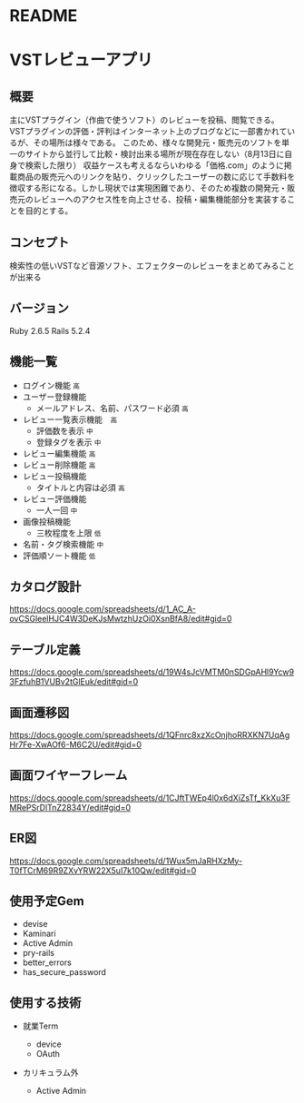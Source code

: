 # README

# VSTレビューアプリ

## 概要
主にVSTプラグイン（作曲で使うソフト）のレビューを投稿、閲覧できる。
VSTプラグインの評価・評判はインターネット上のブログなどに一部書かれているが、その場所は様々である。
このため、様々な開発元・販売元のソフトを単一のサイトから並行して比較・検討出来る場所が現在存在しない（8月13日に自身で検索した限り）
収益ケースも考えるならいわゆる「価格.com」のように掲載商品の販売元へのリンクを貼り、クリックしたユーザーの数に応じて手数料を徴収する形になる。しかし現状では実現困難であり、そのため複数の開発元・販売元のレビューへのアクセス性を向上させる、投稿・編集機能部分を実装することを目的とする。

## コンセプト
検索性の低いVSTなど音源ソフト、エフェクターのレビューをまとめてみることが出来る

## バージョン
Ruby 2.6.5 Rails 5.2.4

## 機能一覧
- ログイン機能 `高`
- ユーザー登録機能
  - メールアドレス、名前、パスワード必須 `高`
- レビュー一覧表示機能　`高`
  - 評価数を表示 `中`
  - 登録タグを表示 `中`
- レビュー編集機能 `高`
- レビュー削除機能 `高`
- レビュー投稿機能
  - タイトルと内容は必須 `高`
- レビュー評価機能
  - 一人一回 `中`
- 画像投稿機能
  - 三枚程度を上限 `低`
- 名前・タグ検索機能 `中`
- 評価順ソート機能 `低`

## カタログ設計
https://docs.google.com/spreadsheets/d/1_AC_A-ovCSGleelHJC4W3DeKJsMwtzhUzOi0XsnBfA8/edit#gid=0

## テーブル定義
https://docs.google.com/spreadsheets/d/19W4sJcVMTM0nSDGpAHl9Ycw93FzfuhB1VUBv2tGlEuk/edit#gid=0

## 画面遷移図
https://docs.google.com/spreadsheets/d/1QFnrc8xzXcOnjhoRRXKN7UqAgHr7Fe-XwAOf6-M6C2U/edit#gid=0

## 画面ワイヤーフレーム
https://docs.google.com/spreadsheets/d/1CJftTWEp4l0x6dXiZsTf_KkXu3FMRePSrDlTnZ2834Y/edit#gid=0

## ER図
https://docs.google.com/spreadsheets/d/1Wux5mJaRHXzMy-T0fTCrM69R9ZXvYRW22X5uI7k10Qw/edit#gid=0

## 使用予定Gem
* devise
* Kaminari
* Active Admin
* pry-rails
* better_errors
* has_secure_password

## 使用する技術
- 就業Term
  - device
  - OAuth

- カリキュラム外
  - Active Admin